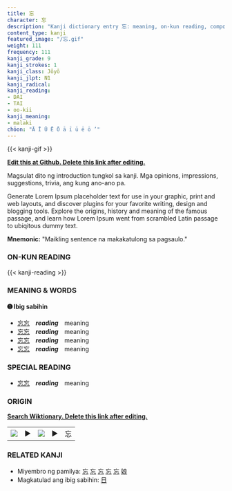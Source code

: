 ```yaml
---
title: 忘
character: 忘
description: "Kanji dictionary entry 忘: meaning, on-kun reading, compounds, origin, related kanji"
content_type: kanji
featured_image: "/忘.gif"
weight: 111
frequency: 111
kanji_grade: 9
kanji_strokes: 1
kanji_class: Jōyō
kanji_jlpt: N1
kanji_radical: 
kanji_reading: 
- DAI
- TAI
- oo-kii
kanji_meaning:
- malaki
chōon: "Ā Ī Ū Ē Ō ā ī ū ē ō ’"
---
```

[//]: # (Don't edit the line below. Kanji animated GIF code is automatically generated.)
{{< kanji-gif >}}

[//]: # (Edit below this line.)

**[Edit this at Github. Delete this link after editing.](https://github.com/tim0g/tim/tree/main/content/kanji/忘/index.md)**

Magsulat dito ng introduction tungkol sa kanji. Mga opinions, impressions, suggestions, trivia, ang kung ano-ano pa.

Generate Lorem Ipsum placeholder text for use in your graphic, print and web layouts, and discover plugins for your favorite writing, design and blogging tools. Explore the origins, history and meaning of the famous passage, and learn how Lorem Ipsum went from scrambled Latin passage to ubiqitous dummy text.
 
**Mnemonic:** "Maikling sentence na makakatulong sa pagsaulo."

### ON-KUN READING

[//]: # (Don't edit the line below. ON-KUN READING code is automatically generated.)
{{< kanji-reading >}}

### MEANING & WORDS

#### ➊ **Ibig sabihin**
  - [忘](../忘)[忘](../忘)　***reading***　meaning
  - [忘](../忘)[忘](../忘)　***reading***　meaning
  - [忘](../忘)[忘](../忘)　***reading***　meaning
  - [忘](../忘)[忘](../忘)　***reading***　meaning

### SPECIAL READING
  - [忘](../忘)[忘](../忘)　***reading***　meaning

### ORIGIN

**[Search Wiktionary. Delete this link after editing.](https://wiktionary.org/wiki/忘)**
<table class="kanji-table"><tr><td>
<img src="60px-忘-bronze.svg.png">
</td><td>▶</td><td>
<img src="60px-忘-oracle.svg.png">
</td><td>▶</td>
<td class="kanji-origin">忘</td>
</tr></table>

### RELATED KANJI
- Miyembro ng pamilya: [忘](../忘) [忘](../忘) [忘](../忘) [忘](../忘) [忘](../忘) [娘](../娘)
- Magkatulad ang ibig sabihin: [日](../日)
